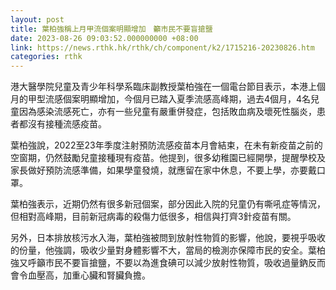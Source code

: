 ```yaml
---
layout: post
title: 葉柏強稱上月甲流個案明顯增加　籲市民不要盲搶鹽
date: 2023-08-26 09:03:52.000000000 +08:00
link: https://news.rthk.hk/rthk/ch/component/k2/1715216-20230826.htm
categories: rthk
---
```


港大醫學院兒童及青少年科學系臨床副教授葉柏強在一個電台節目表示，本港上個月的甲型流感個案明顯增加，今個月已踏入夏季流感高峰期，過去4個月，4名兒童因為感染流感死亡，亦有一些兒童有嚴重併發症，包括敗血病及壞死性腦炎，患者都沒有接種流感疫苗。

葉柏強說，2022至23年季度注射預防流感疫苗本月會結束，在未有新疫苗之前的空窗期，仍然鼓勵兒童接種現有疫苗。他提到，很多幼稚園已經開學，提醒學校及家長做好預防流感準備，如果學童發燒，就應留在家中休息，不要上學，亦要戴口罩。

葉柏強表示，近期仍然有很多新冠個案，部分因此入院的兒童仍有嘶吼症等情況，但相對高峰期，目前新冠病毒的殺傷力低很多，相信與打齊3針疫苗有關。

另外，日本排放核污水入海，葉柏強被問到放射性物質的影響，他說，要視乎吸收的份量，他強調，吸收少量對身體影響不大，當局的檢測亦保障市民的安全。葉柏強又呼籲市民不要盲搶鹽，不要以為進食碘可以減少放射性物質，吸收過量鈉反而會令血壓高，加重心臟和腎臟負擔。
